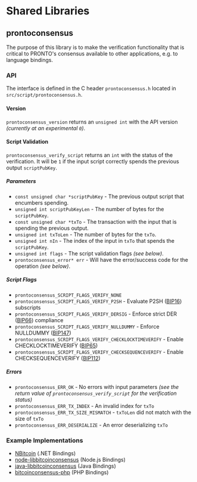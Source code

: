 Shared Libraries
================

## prontoconsensus

The purpose of this library is to make the verification functionality that is critical to PRONTO's consensus available to other applications, e.g. to language bindings.

### API

The interface is defined in the C header `prontoconsensus.h` located in  `src/script/prontoconsensus.h`.

#### Version

`prontoconsensus_version` returns an `unsigned int` with the API version *(currently at an experimental `0`)*.

#### Script Validation

`prontoconsensus_verify_script` returns an `int` with the status of the verification. It will be `1` if the input script correctly spends the previous output `scriptPubKey`.

##### Parameters
- `const unsigned char *scriptPubKey` - The previous output script that encumbers spending.
- `unsigned int scriptPubKeyLen` - The number of bytes for the `scriptPubKey`.
- `const unsigned char *txTo` - The transaction with the input that is spending the previous output.
- `unsigned int txToLen` - The number of bytes for the `txTo`.
- `unsigned int nIn` - The index of the input in `txTo` that spends the `scriptPubKey`.
- `unsigned int flags` - The script validation flags *(see below)*.
- `prontoconsensus_error* err` - Will have the error/success code for the operation *(see below)*.

##### Script Flags
- `prontoconsensus_SCRIPT_FLAGS_VERIFY_NONE`
- `prontoconsensus_SCRIPT_FLAGS_VERIFY_P2SH` - Evaluate P2SH ([BIP16](https://github.com/bitcoin/bips/blob/master/bip-0016.mediawiki)) subscripts
- `prontoconsensus_SCRIPT_FLAGS_VERIFY_DERSIG` - Enforce strict DER ([BIP66](https://github.com/bitcoin/bips/blob/master/bip-0066.mediawiki)) compliance
- `prontoconsensus_SCRIPT_FLAGS_VERIFY_NULLDUMMY` - Enforce NULLDUMMY ([BIP147](https://github.com/bitcoin/bips/blob/master/bip-0147.mediawiki))
- `prontoconsensus_SCRIPT_FLAGS_VERIFY_CHECKLOCKTIMEVERIFY` - Enable CHECKLOCKTIMEVERIFY ([BIP65](https://github.com/bitcoin/bips/blob/master/bip-0065.mediawiki))
- `prontoconsensus_SCRIPT_FLAGS_VERIFY_CHECKSEQUENCEVERIFY` - Enable CHECKSEQUENCEVERIFY ([BIP112](https://github.com/bitcoin/bips/blob/master/bip-0112.mediawiki))

##### Errors
- `prontoconsensus_ERR_OK` - No errors with input parameters *(see the return value of `prontoconsensus_verify_script` for the verification status)*
- `prontoconsensus_ERR_TX_INDEX` - An invalid index for `txTo`
- `prontoconsensus_ERR_TX_SIZE_MISMATCH` - `txToLen` did not match with the size of `txTo`
- `prontoconsensus_ERR_DESERIALIZE` - An error deserializing `txTo`

### Example Implementations
- [NBitcoin](https://github.com/NicolasDorier/NBitcoin/blob/master/NBitcoin/Script.cs#L814) (.NET Bindings)
- [node-libbitcoinconsensus](https://github.com/bitpay/node-libbitcoinconsensus) (Node.js Bindings)
- [java-libbitcoinconsensus](https://github.com/dexX7/java-libbitcoinconsensus) (Java Bindings)
- [bitcoinconsensus-php](https://github.com/Bit-Wasp/bitcoinconsensus-php) (PHP Bindings)
